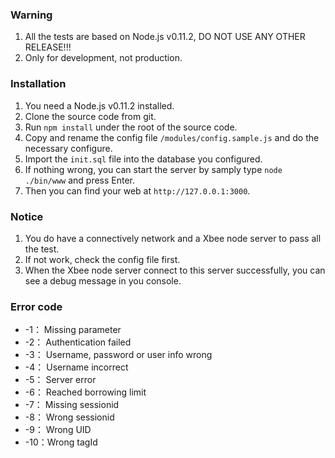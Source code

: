 ### Warning

1. All the tests are based on Node.js v0.11.2, DO NOT USE ANY OTHER RELEASE!!!
2. Only for development, not production.

### Installation

1. You need a Node.js v0.11.2 installed.
2. Clone the source code from git.
3. Run `npm install` under the root of the source code.
5. Copy and rename the config file `/modules/config.sample.js` and do the necessary configure.
6. Import the `init.sql` file into the database you configured.
7. If nothing wrong, you can start the server by samply type `node ./bin/www` and press Enter.
8. Then you can find your web at `http://127.0.0.1:3000`.

### Notice

1. You do have a connectively network and a Xbee node server to pass all the test.
2. If not work, check the config file first.
3. When the Xbee node server connect to this server successfully, you can see a debug message in you console.

### Error code

* -1： Missing parameter
* -2： Authentication failed
* -3： Username, password or user info wrong
* -4： Username incorrect
* -5： Server error
* -6： Reached borrowing limit
* -7： Missing sessionid
* -8： Wrong sessionid
* -9： Wrong UID
* -10：Wrong tagId
